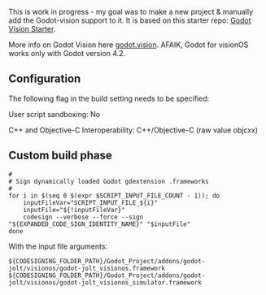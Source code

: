 This is work in progress - my goal was to make a new project & manually add the Godot-vision support to it. It is based on this starter repo: [Godot Vision Starter](https://github.com/kevinw/GodotVisionExample).

More info on Godot Vision here [godot.vision](https://godot.vision).  AFAIK, Godot for visionOS works only with Godot version 4.2.


## Configuration

The following flag in the build setting needs to be specified:

User script sandboxing: No

C++ and Objective-C Interoperability: C++/Objective-C (raw value objcxx)

## Custom build phase

```
#
# Sign dynamically loaded Godot gdextension .frameworks
#
for i in $(seq 0 $(expr $SCRIPT_INPUT_FILE_COUNT - 1)); do
    inputFileVar="SCRIPT_INPUT_FILE_${i}"
    inputFile="${!inputFileVar}"
    codesign --verbose --force --sign "${EXPANDED_CODE_SIGN_IDENTITY_NAME}" "$inputFile"
done

```

With the input file arguments:

```
${CODESIGNING_FOLDER_PATH}/Godot_Project/addons/godot-jolt/visionos/godot-jolt_visionos.framework
${CODESIGNING_FOLDER_PATH}/Godot_Project/addons/godot-jolt/visionos/godot-jolt_visionos_simulator.framework
```

